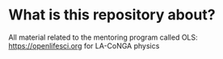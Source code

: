 # What is this repository about?

All material related to the mentoring program called OLS: https://openlifesci.org for LA-CoNGA physics
